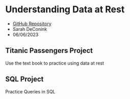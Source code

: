 # Understanding Data at Rest

- [GitHub Repository](https://github.com/Sarah566092/datafun-05-data-at-rest)
- Sarah DeConink
- 06/06/2023


## Titanic Passengers Project

Use the text book to practice using data at rest

## SQL Project

Practice Queries in SQL